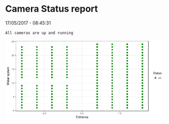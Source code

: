 Camera Status report
================
17/05/2017 - 08:45:31

    All cameras are up and running

![](camreport_files/figure-markdown_github/unnamed-chunk-2-1.png)
